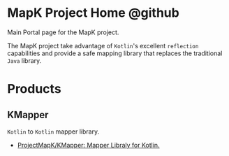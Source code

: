 # MapK Project Home @github
Main Portal page for the MapK project.

The MapK project take advantage of `Kotlin`'s excellent `reflection` capabilities and provide a safe mapping library that replaces the traditional `Java` library.

# Products
## KMapper
`Kotlin` to `Kotlin` mapper library.

- [ProjectMapK/KMapper: Mapper Libraly for Kotlin\.](https://github.com/ProjectMapK/KMapper)
